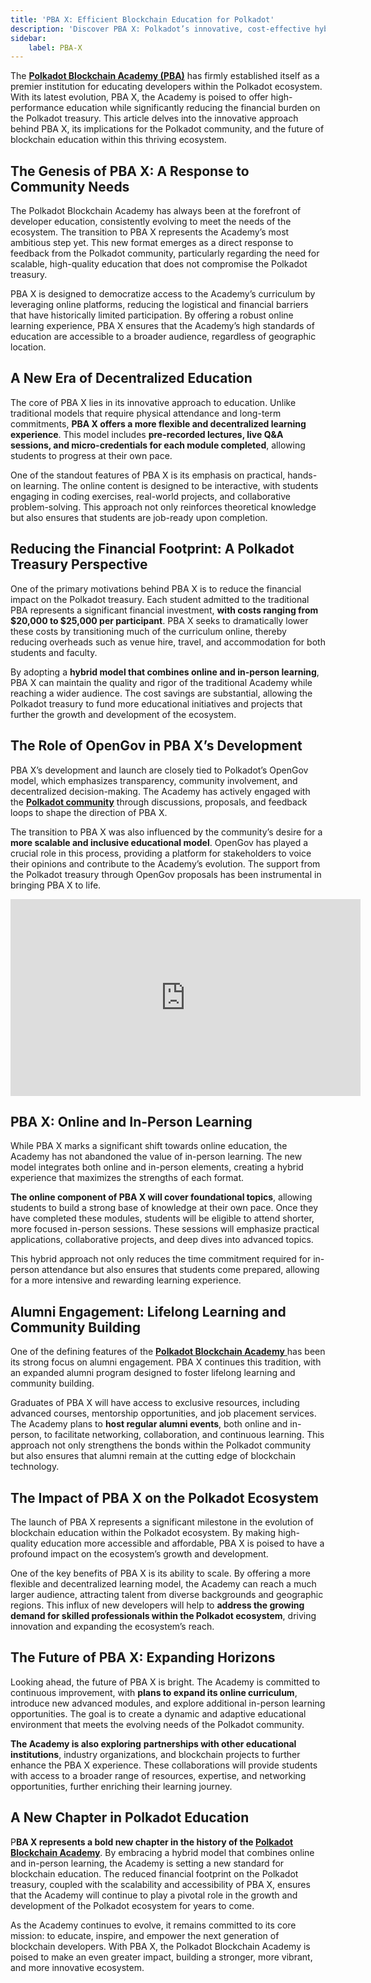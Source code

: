 ```yaml
---
title: 'PBA X: Efficient Blockchain Education for Polkadot'
description: 'Discover PBA X: Polkadot’s innovative, cost-effective hybrid model for blockchain education, scaling impact while reducing treasury costs.'
sidebar:
    label: PBA-X
---
```

The [**Polkadot Blockchain Academy (PBA)**](https://dablock.com/ecosystem/polkadot-blockchain-academy/) has firmly established itself as a premier institution for educating developers within the Polkadot ecosystem. With its latest evolution, PBA X, the Academy is poised to offer high-performance education while significantly reducing the financial burden on the Polkadot treasury. This article delves into the innovative approach behind PBA X, its implications for the Polkadot community, and the future of blockchain education within this thriving ecosystem.

## The Genesis of PBA X: A Response to Community Needs
The Polkadot Blockchain Academy has always been at the forefront of developer education, consistently evolving to meet the needs of the ecosystem. The transition to PBA X represents the Academy’s most ambitious step yet. This new format emerges as a direct response to feedback from the Polkadot community, particularly regarding the need for scalable, high-quality education that does not compromise the Polkadot treasury.

PBA X is designed to democratize access to the Academy’s curriculum by leveraging online platforms, reducing the logistical and financial barriers that have historically limited participation. By offering a robust online learning experience, PBA X ensures that the Academy’s high standards of education are accessible to a broader audience, regardless of geographic location.

## A New Era of Decentralized Education
The core of PBA X lies in its innovative approach to education. Unlike traditional models that require physical attendance and long-term commitments, **PBA X offers a more flexible and decentralized learning experience**. This model includes **pre-recorded lectures, live Q&amp;A sessions, and micro-credentials for each module completed**, allowing students to progress at their own pace.

One of the standout features of PBA X is its emphasis on practical, hands-on learning. The online content is designed to be interactive, with students engaging in coding exercises, real-world projects, and collaborative problem-solving. This approach not only reinforces theoretical knowledge but also ensures that students are job-ready upon completion.

## Reducing the Financial Footprint: A Polkadot Treasury Perspective
One of the primary motivations behind PBA X is to reduce the financial impact on the Polkadot treasury. Each student admitted to the traditional PBA represents a significant financial investment, **with costs ranging from $20,000 to $25,000 per participant**. PBA X seeks to dramatically lower these costs by transitioning much of the curriculum online, thereby reducing overheads such as venue hire, travel, and accommodation for both students and faculty.

By adopting a **hybrid model that combines online and in-person learning**, PBA X can maintain the quality and rigor of the traditional Academy while reaching a wider audience. The cost savings are substantial, allowing the Polkadot treasury to fund more educational initiatives and projects that further the growth and development of the ecosystem.

The Role of OpenGov in PBA X’s Development
------------------------------------------

PBA X’s development and launch are closely tied to Polkadot’s OpenGov model, which emphasizes transparency, community involvement, and decentralized decision-making. The Academy has actively engaged with the [**Polkadot community**](https://dablock.com/ecosystem/) through discussions, proposals, and feedback loops to shape the direction of PBA X.

The transition to PBA X was also influenced by the community’s desire for a **more scalable and inclusive educational model**. OpenGov has played a crucial role in this process, providing a platform for stakeholders to voice their opinions and contribute to the Academy’s evolution. The support from the Polkadot treasury through OpenGov proposals has been instrumental in bringing PBA X to life.

<iframe allowfullscreen="allowfullscreen" frameborder="0" height="315" src="https://www.youtube.com/embed/Y_wWH8tHXhQ?si=PxQdbTVzZv67LWxZ" title="YouTube video player" width="560"></iframe>

## PBA X: Online and In-Person Learning
While PBA X marks a significant shift towards online education, the Academy has not abandoned the value of in-person learning. The new model integrates both online and in-person elements, creating a hybrid experience that maximizes the strengths of each format.

**The online component of PBA X will cover foundational topics**, allowing students to build a strong base of knowledge at their own pace. Once they have completed these modules, students will be eligible to attend shorter, more focused in-person sessions. These sessions will emphasize practical applications, collaborative projects, and deep dives into advanced topics.

This hybrid approach not only reduces the time commitment required for in-person attendance but also ensures that students come prepared, allowing for a more intensive and rewarding learning experience.

## Alumni Engagement: Lifelong Learning and Community Building
One of the defining features of the [**Polkadot Blockchain Academy** ](https://dablock.com/ecosystem/polkadot-blockchain-academy/)has been its strong focus on alumni engagement. PBA X continues this tradition, with an expanded alumni program designed to foster lifelong learning and community building.

Graduates of PBA X will have access to exclusive resources, including advanced courses, mentorship opportunities, and job placement services. The Academy plans to **host regular alumni events**, both online and in-person, to facilitate networking, collaboration, and continuous learning. This approach not only strengthens the bonds within the Polkadot community but also ensures that alumni remain at the cutting edge of blockchain technology.

## The Impact of PBA X on the Polkadot Ecosystem
The launch of PBA X represents a significant milestone in the evolution of blockchain education within the Polkadot ecosystem. By making high-quality education more accessible and affordable, PBA X is poised to have a profound impact on the ecosystem’s growth and development.

One of the key benefits of PBA X is its ability to scale. By offering a more flexible and decentralized learning model, the Academy can reach a much larger audience, attracting talent from diverse backgrounds and geographic regions. This influx of new developers will help to **address the growing demand for skilled professionals within the Polkadot ecosystem**, driving innovation and expanding the ecosystem’s reach.

## The Future of PBA X: Expanding Horizons
Looking ahead, the future of PBA X is bright. The Academy is committed to continuous improvement, with **plans to expand its online curriculum**, introduce new advanced modules, and explore additional in-person learning opportunities. The goal is to create a dynamic and adaptive educational environment that meets the evolving needs of the Polkadot community.

**The Academy is also exploring** **partnerships with other educational institutions**, industry organizations, and blockchain projects to further enhance the PBA X experience. These collaborations will provide students with access to a broader range of resources, expertise, and networking opportunities, further enriching their learning journey.

## A New Chapter in Polkadot Education
P**BA X represents a bold new chapter in the history of the [Polkadot Blockchain Academy](https://dablock.com/ecosystem/polkadot-blockchain-academy/)**. By embracing a hybrid model that combines online and in-person learning, the Academy is setting a new standard for blockchain education. The reduced financial footprint on the Polkadot treasury, coupled with the scalability and accessibility of PBA X, ensures that the Academy will continue to play a pivotal role in the growth and development of the Polkadot ecosystem for years to come.

As the Academy continues to evolve, it remains committed to its core mission: to educate, inspire, and empower the next generation of blockchain developers. With PBA X, the Polkadot Blockchain Academy is poised to make an even greater impact, building a stronger, more vibrant, and more innovative ecosystem.